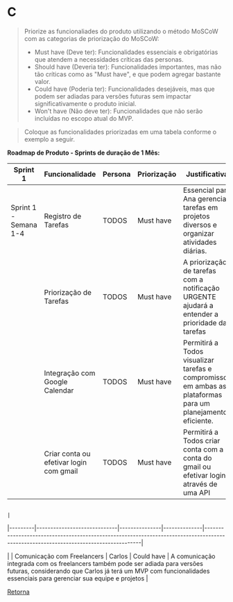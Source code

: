 # C

> Priorize as funcionaliades do produto utilizando o método MoSCoW com as categorias de priorização do MoSCoW:
> - Must have (Deve ter): Funcionalidades essenciais e obrigatórias que atendem a necessidades críticas das personas.
> - Should have (Deveria ter): Funcionalidades importantes, mas não tão críticas como as "Must have", e que podem agregar bastante valor.
> - Could have (Poderia ter): Funcionalidades desejáveis, mas que podem ser adiadas para versões futuras sem impactar significativamente o produto inicial.
> - Won't have (Não deve ter): Funcionalidades que não serão incluídas no escopo atual do MVP.

> Coloque as funcionalidades priorizadas em uma tabela conforme o exemplo a seguir.

**Roadmap de Produto - Sprints de duração de 1 Mês:**

|Sprint 1 | Funcionalidade                     | Persona       | Priorização  | Justificativa                                                                                                                                                                                                                                                               |
|---------|-----------------------------------|---------------|--------------|------------------------------------------------------------------------------------------------------------------------------------------------------------------------------------------------------------------------------------------------------------------------------|
| Sprint 1 - Semana 1-4 | Registro de Tarefas            | TODOS | Must have    | Essencial para Ana gerenciar tarefas em projetos diversos e organizar atividades diárias.     |                                                                                                                               
|                        | Priorização de Tarefas         | TODOS | Must have    | A priorização de tarefas com a notificação URGENTE ajudará a entender a prioridade das tarefas|
|                        | Integração com Google Calendar | TODOS | Must have    | Permitirá a Todos visualizar tarefas e compromissos em ambas as plataformas para um planejamento eficiente. |
|                        | Criar conta ou efetivar login com gmail | TODOS| Must have  |  Permitirá a Todos criar conta com a conta do gmail ou efetivar login, através de uma API   |

                                                                                                             |
|---------|-----------------------------|---------------|--------------|-------------------------------------------------------------------------------------------------------------------------------------|

|                        | Comunicação com Freelancers  | Carlos | Could have   | A comunicação integrada com os freelancers também pode ser adiada para versões futuras, considerando que Carlos já terá um MVP com funcionalidades essenciais para gerenciar sua equipe e projetos |

[Retorna](../README.md)
